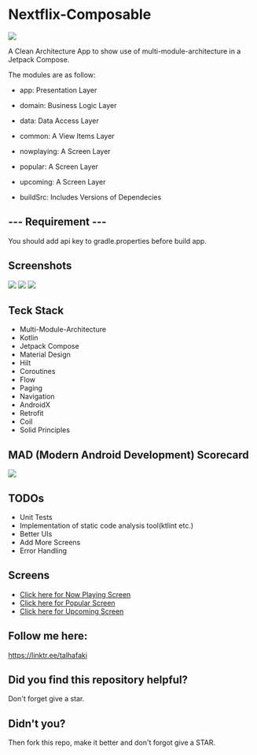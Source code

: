 # Nextflix-Composable

[![](https://img.shields.io/badge/Android%20Arsenal-Multi--Module--Nextflix--Composable-green.svg?style=flat)](https://android-arsenal.com/details/1/8264)

A Clean Architecture App to show use of  multi-module-architecture in a Jetpack Compose.

The modules are as follow:

* app: Presentation Layer

* domain: Business Logic Layer

* data: Data Access Layer

* common: A View Items Layer

* nowplaying: A Screen Layer

* popular: A Screen Layer

* upcoming: A Screen Layer

* buildSrc: Includes Versions of Dependecies 

## --- Requirement ---
You should add api key to gradle.properties before build app.

## Screenshots
![](https://github.com/TalhaFaki/Nextflix-Composable/blob/master/now_playing_screen.png)
![](https://github.com/TalhaFaki/Nextflix-Composable/blob/master/popular_screen.png)
![](https://github.com/TalhaFaki/Nextflix-Composable/blob/master/upcoming_screen.png)

## Teck Stack

* Multi-Module-Architecture
* Kotlin
* Jetpack Compose
* Material Design
* Hilt 
* Coroutines
* Flow
* Paging
* Navigation
* AndroidX
* Retrofit
* Coil
* Solid Principles

## MAD (Modern Android Development) Scorecard
![](https://github.com/TalhaFaki/Nextflix-Composable/blob/master/summary.png)

## TODOs

* Unit Tests
* Implementation of static code analysis tool(ktlint etc.) 
* Better UIs
* Add More Screens
* Error Handling

## Screens
* [Click here for Now Playing Screen](https://github.com/TalhaFaki/Multi-Module-Nextflix-Composable/blob/master/nowplaying/src/main/java/com/talhafaki/nowplaying/NowPlayingScreen.kt)
* [Click here for Popular Screen](https://github.com/TalhaFaki/Multi-Module-Nextflix-Composable/blob/master/popular/src/main/java/com/talhafaki/popular/PopularScreen.kt)
* [Click here for Upcoming Screen](https://github.com/TalhaFaki/Multi-Module-Nextflix-Composable/blob/master/upcoming/src/main/java/com/talhafaki/upcoming/UpcomingScreen.kt)

## Follow me here:
https://linktr.ee/talhafaki

## Did you find this repository helpful?
Don't forget give a star.

## Didn't you?
Then fork this repo, make it better and don't forgot give a STAR.

